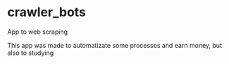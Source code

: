 # crawler_bots
App to web scraping 

This app was made to automatizate some processes and earn money, but also to studying
